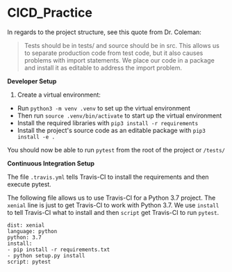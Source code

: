 # CICD_Practice

In regards to the project structure, see this quote from Dr. Coleman:

> Tests should be in tests/ and source should be in src. This allows us to separate production code from test code, but it also causes problems with import statements. We place our code in a package and install it as editable to address the import problem.



**Developer Setup**

1. Create a virtual environment: 
  * Run `python3 -m venv .venv` to set up the virtual environment
  * Then run `source .venv/bin/activate` to start up the virtual environment
* Install the required libraries with 
`pip3 install -r requirements`
* Install the project's source code as an editable package with 
`pip3 install -e .`

You should now be able to run `pytest` from the root of the project or `/tests/`

**Continuous Integration Setup**

The file `.travis.yml` tells Travis-CI to install the requirements and then execute pytest.

The following file allows us to use Travis-CI for a Python 3.7 project.
The `xenial` line is just to get Travis-CI to work with Python 3.7.
We use `install` to tell Travis-CI what to install and then `script` get Travis-CI to run `pytest`.

```
dist: xenial
language: python
python: 3.7
install:
- pip install -r requirements.txt
- python setup.py install
script: pytest
```

